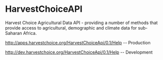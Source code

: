 HarvestChoiceAPI
================

Harvest Choice Agricultural Data API - providing a number of methods that provide access to agricultural, demographic and climate data for sub-Saharan Africa.

http://apps.harvestchoice.org/HarvestChoiceApi/0.1/Help -- Production

http://dev.harvestchoice.org/HarvestChoiceApi/0.1/Help -- Development